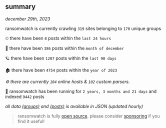 
## summary
_december 29th, 2023_

ransomwatch is currently crawling `319` sites belonging to `170` unique groups

⏲ there have been `8` posts within the `last 24 hours`

🦈 there have been `386` posts within the `month of december`

🪐 there have been `1207` posts within the `last 90 days`

🏚 there have been `4754` posts within the `year of 2023`

_⚙️ there are currently `104` online hosts & `102` custom parsers._

🦕 ransomwatch has been running for `2 years, 3 months and 21 days` and indexed `9442` posts

_all data  [(groups)](http://ransomwhat.telemetry.ltd/groups) and [(posts)](http://ransomwhat.telemetry.ltd/posts) is available in JSON (updated hourly)_

> ransomwatch is fully [open source](https://github.com/joshhighet/ransomwatch#ransomwatch--). please consider [sponsoring](https://github.com/sponsors/joshhighet) if you find it useful!
